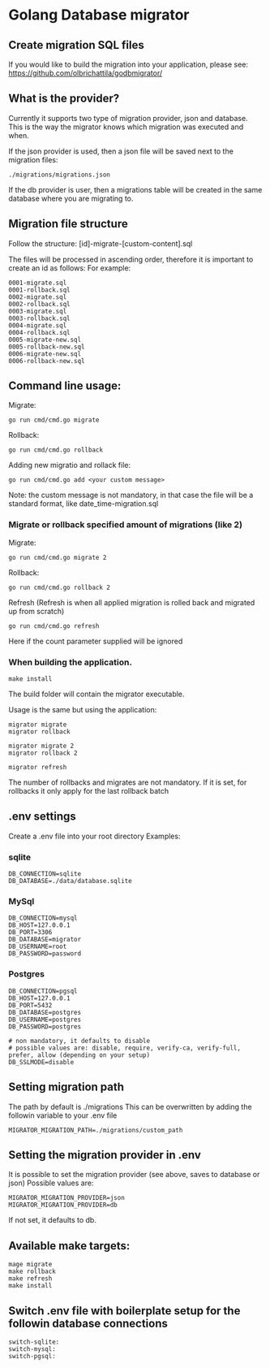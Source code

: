 # Golang Database migrator

## Create migration SQL files

If you would like to build the migration into your application, please see:
https://github.com/olbrichattila/godbmigrator/


## What is the provider?
Currently it supports two type of migration provider, json and database.
This is the way the migrator knows which migration was executed and when.

If the json provider is used, then a json file will be saved next to the migration files:
```
./migrations/migrations.json
```

If the db provider is user, then a migrations table will be created in the same database where you are migrating to.

## Migration file structure
Follow the structure:
[id]-migrate-[custom-content].sql

The files will be processed in ascending order, therefore it is important to create an id as follows:
For example:
```
0001-migrate.sql
0001-rollback.sql
0002-migrate.sql
0002-rollback.sql
0003-migrate.sql
0003-rollback.sql
0004-migrate.sql
0004-rollback.sql
0005-migrate-new.sql
0005-rollback-new.sql
0006-migrate-new.sql
0006-rollback-new.sql
```

## Command line usage:
Migrate:
```
go run cmd/cmd.go migrate
```

Rollback:
```
go run cmd/cmd.go rollback
```

Adding new migratio and rollack file:
```
go run cmd/cmd.go add <your custom message>
```
Note: the custom message is not mandatory, in that case the file will be a standard format, like date_time-migration.sql

### Migrate or rollback specified amount of migrations (like 2)
Migrate:
```
go run cmd/cmd.go migrate 2
```

Rollback:
```
go run cmd/cmd.go rollback 2
```
Refresh
(Refresh is when all applied migration is rolled back and migrated up from scratch)
```
go run cmd/cmd.go refresh
```
Here if the count parameter supplied will be ignored


### When building the application.
```
make install
```
The build folder will contain the migrator executable.

Usage is the same but using the application:

```
migrator migrate
migrator rollback

migrator migrate 2
migrator rollback 2

migrator refresh
```

The number of rollbacks and migrates are not mandatory.
If it is set, for rollbacks it only apply for the last rollback batch

## .env settings
Create a .env file into your root directory
Examples:

### sqlite
```
DB_CONNECTION=sqlite
DB_DATABASE=./data/database.sqlite
```

### MySql
```
DB_CONNECTION=mysql
DB_HOST=127.0.0.1
DB_PORT=3306
DB_DATABASE=migrator
DB_USERNAME=root
DB_PASSWORD=password
```

### Postgres
```
DB_CONNECTION=pgsql
DB_HOST=127.0.0.1
DB_PORT=5432
DB_DATABASE=postgres
DB_USERNAME=postgres
DB_PASSWORD=postgres

# non mandatory, it defaults to disable
# possible values are: disable, require, verify-ca, verify-full, prefer, allow (depending on your setup)
DB_SSLMODE=disable
```

## Setting migration path
The path by default is ./migrations
This can be overwritten by adding the followin variable to your .env file
```
MIGRATOR_MIGRATION_PATH=./migrations/custom_path
```

## Setting the migration provider in .env
It is possible to set the migration provider (see above, saves to database or json)
Possible values are:
```
MIGRATOR_MIGRATION_PROVIDER=json
MIGRATOR_MIGRATION_PROVIDER=db
```
If not set, it defaults to db.

## Available make targets:
```
mage migrate
make rollback
make refresh
make install
```
## Switch .env file with boilerplate setup for the followin database connections
```
switch-sqlite:
switch-mysql:
switch-pgsql:
```
